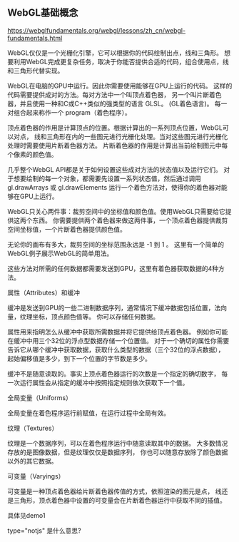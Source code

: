 ## WebGL基础概念
https://webglfundamentals.org/webgl/lessons/zh_cn/webgl-fundamentals.html

WebGL仅仅是一个光栅化引擎，它可以根据你的代码绘制出点，线和三角形。 想要利用WebGL完成更复杂任务，取决于你能否提供合适的代码，组合使用点，线和三角形代替实现。

WebGL在电脑的GPU中运行。因此你需要使用能够在GPU上运行的代码。 这样的代码需要提供成对的方法。每对方法中一个叫顶点着色器， 另一个叫片断着色器，并且使用一种和C或C++类似的强类型的语言 GLSL。 (GL着色语言)。 每一对组合起来称作一个 program（着色程序）。

顶点着色器的作用是计算顶点的位置。根据计算出的一系列顶点位置，WebGL可以对点， 线和三角形在内的一些图元进行光栅化处理。当对这些图元进行光栅化处理时需要使用片断着色器方法。 片断着色器的作用是计算出当前绘制图元中每个像素的颜色值。

几乎整个WebGL API都是关于如何设置这些成对方法的状态值以及运行它们。 对于想要绘制的每一个对象，都需要先设置一系列状态值，然后通过调用 gl.drawArrays 或 gl.drawElements 运行一个着色方法对，使得你的着色器对能够在GPU上运行。

WebGL只关心两件事：裁剪空间中的坐标值和颜色值。使用WebGL只需要给它提供这两个东西。 你需要提供两个着色器来做这两件事，一个顶点着色器提供裁剪空间坐标值，一个片断着色器提供颜色值。

无论你的画布有多大，裁剪空间的坐标范围永远是 -1 到 1 。 这里有一个简单的WebGL例子展示WebGL的简单用法。


这些方法对所需的任何数据都需要发送到GPU，这里有着色器获取数据的4种方法。

属性（Attributes）和缓冲

缓冲是发送到GPU的一些二进制数据序列，通常情况下缓冲数据包括位置，法向量，纹理坐标，顶点颜色值等。 你可以存储任何数据。

属性用来指明怎么从缓冲中获取所需数据并将它提供给顶点着色器。 例如你可能在缓冲中用三个32位的浮点型数据存储一个位置值。 对于一个确切的属性你需要告诉它从哪个缓冲中获取数据，获取什么类型的数据（三个32位的浮点数据）， 起始偏移值是多少，到下一个位置的字节数是多少。

缓冲不是随意读取的。事实上顶点着色器运行的次数是一个指定的确切数字， 每一次运行属性会从指定的缓冲中按照指定规则依次获取下一个值。

全局变量（Uniforms）

全局变量在着色程序运行前赋值，在运行过程中全局有效。

纹理（Textures）

纹理是一个数据序列，可以在着色程序运行中随意读取其中的数据。 大多数情况存放的是图像数据，但是纹理仅仅是数据序列， 你也可以随意存放除了颜色数据以外的其它数据。

可变量（Varyings）

可变量是一种顶点着色器给片断着色器传值的方式，依照渲染的图元是点， 线还是三角形，顶点着色器中设置的可变量会在片断着色器运行中获取不同的插值。

具体见demo1


type="notjs" 是什么意思?
<script> 标签内默认放置的是JavaScript代码。 你可以不定义type或者定义 type="javascript" 或者 type="text/javascript" ，浏览器则会将内容翻译成JavaScript。 如果你对 type 有其它任何定义。浏览器会忽略script标签的内容。 换句话说，对浏览器而言 type="notjs" 或者 type="foobar" 都是没有意义的。

这样就可以很方便的编辑着色器。另一个选择是像下方那样串联字符串

  var shaderSource =
    "void main() {\n" +
    "  gl_FragColor = vec4(1,0,0,1);\n" +
    "}";
或者我们可以使用AJAX请求，但是那样会比较慢并且是异步的。

另一个如今常用的做法是多行模板文字。

  var shaderSource = `
    void main() {
      gl_FragColor = vec4(1,0,0,1);
    }
  `;
多行模板文字可在支持WebGL的所有浏览器中使用。 不过它不能在较早版本的浏览器中运行，所以如果你很在意浏览器的后向支持， 你也许可以考虑使用一个转换器代替多行模板文字。

在编写顶点着色器的时候，遇到了一个变量gl_Position如下：

#version 330 core
layout (location = 0) in vec3 aPos; // 位置变量的属性位置值为0

out vec4 vertexColor; // 为片段着色器指定一个颜色输出

void main()
{
    gl_Position = vec4(aPos, 1.0); // 注意我们如何把一个vec3作为vec4的构造器的参数
    vertexColor = vec4(0.5, 0.0, 0.0, 1.0); // 把输出变量设置为暗红色
}

它并没有类型in、out或是uniform的声明，而是直接使用，且在后面的程序中也未被引用。原来它是默认是归一化的裁剪空间坐标，xyz各个维度的范围为-1到1，仅能在顶点着色器中使用，既是输入也是输出。gl_Position赋值范围就是float的取值范围(32位)，只不过只有[-1,1]区间的片元被绘制。它是vec4类型的，不能重声明为dvec4等类型。
gl_Position可以通过视角划分转换为标准化设备空间中的笛卡尔坐标：

vec3 ndc = gl_Position.xyz / gl_Position.w;
